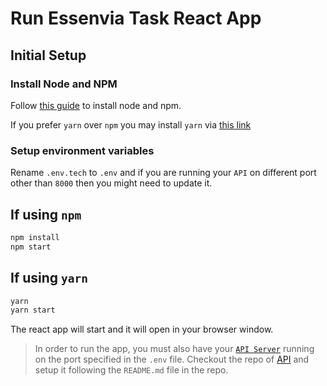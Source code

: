 # Run Essenvia Task React App

## Initial Setup

### Install Node and NPM

Follow [this guide](https://docs.npmjs.com/downloading-and-installing-node-js-and-npm) to install node and npm.

If you prefer `yarn` over `npm` you may install `yarn` via [this link](https://classic.yarnpkg.com/en/docs/install/)

### Setup environment variables

Rename `.env.tech` to `.env` and if you are running your `API` on different port other than `8000` then you might need to update it.

## If using `npm`

```sh
npm install
npm start
```

## If using `yarn`

```sh
yarn
yarn start
```

The react app will start and it will open in your browser window.

> In order to run the app, you must also have your [`API Server`](https://github.com/kdpisda/essenvia-task) running on the port specified in the `.env` file. Checkout the repo of [API](https://github.com/kdpisda/essenvia-task) and setup it following the `README.md` file in the repo.
